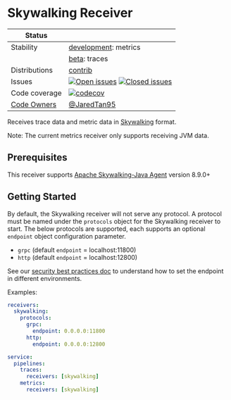 # Skywalking Receiver

<!-- status autogenerated section -->
| Status        |           |
| ------------- |-----------|
| Stability     | [development]: metrics   |
|               | [beta]: traces   |
| Distributions | [contrib] |
| Issues        | [![Open issues](https://img.shields.io/github/issues-search/open-telemetry/opentelemetry-collector-contrib?query=is%3Aissue%20is%3Aopen%20label%3Areceiver%2Fskywalking%20&label=open&color=orange&logo=opentelemetry)](https://github.com/open-telemetry/opentelemetry-collector-contrib/issues?q=is%3Aopen+is%3Aissue+label%3Areceiver%2Fskywalking) [![Closed issues](https://img.shields.io/github/issues-search/open-telemetry/opentelemetry-collector-contrib?query=is%3Aissue%20is%3Aclosed%20label%3Areceiver%2Fskywalking%20&label=closed&color=blue&logo=opentelemetry)](https://github.com/open-telemetry/opentelemetry-collector-contrib/issues?q=is%3Aclosed+is%3Aissue+label%3Areceiver%2Fskywalking) |
| Code coverage | [![codecov](https://codecov.io/github/open-telemetry/opentelemetry-collector-contrib/graph/main/badge.svg?component=receiver_skywalking)](https://app.codecov.io/gh/open-telemetry/opentelemetry-collector-contrib/tree/main/?components%5B0%5D=receiver_skywalking&displayType=list) |
| [Code Owners](https://github.com/open-telemetry/opentelemetry-collector-contrib/blob/main/CONTRIBUTING.md#becoming-a-code-owner)    | [@JaredTan95](https://www.github.com/JaredTan95) |

[development]: https://github.com/open-telemetry/opentelemetry-collector/blob/main/docs/component-stability.md#development
[beta]: https://github.com/open-telemetry/opentelemetry-collector/blob/main/docs/component-stability.md#beta
[contrib]: https://github.com/open-telemetry/opentelemetry-collector-releases/tree/main/distributions/otelcol-contrib
<!-- end autogenerated section -->

Receives trace data and metric data in [Skywalking](https://skywalking.apache.org/) format.

Note: The current metrics receiver only supports receiving JVM data.

## Prerequisites

This receiver supports [Apache Skywalking-Java Agent](https://github.com/apache/skywalking-java) version 8.9.0+

## Getting Started

By default, the Skywalking receiver will not serve any protocol. A protocol must be
named under the `protocols` object for the Skywalking receiver to start. The
below protocols are supported, each supports an optional `endpoint`
object configuration parameter.

- `grpc` (default `endpoint` = localhost:11800)
- `http` (default `endpoint` = localhost:12800)

See our [security best practices doc](https://opentelemetry.io/docs/security/config-best-practices/#protect-against-denial-of-service-attacks) to understand how to set the endpoint in different environments.


Examples:

```yaml
receivers:
  skywalking:
    protocols:
      grpc:
        endpoint: 0.0.0.0:11800
      http:
        endpoint: 0.0.0.0:12800

service:
  pipelines:
    traces:
      receivers: [skywalking]
    metrics:
      receivers: [skywalking]
      
```

